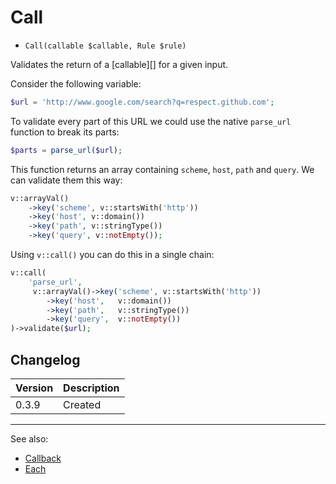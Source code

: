 # Call

- `Call(callable $callable, Rule $rule)`

Validates the return of a [callable][] for a given input.

Consider the following variable:

```php
$url = 'http://www.google.com/search?q=respect.github.com';
```

To validate every part of this URL we could use the native `parse_url`
function to break its parts:

```php
$parts = parse_url($url);
```

This function returns an array containing `scheme`, `host`, `path` and `query`.
We can validate them this way:

```php
v::arrayVal()
    ->key('scheme', v::startsWith('http'))
    ->key('host', v::domain())
    ->key('path', v::stringType())
    ->key('query', v::notEmpty());
```

Using `v::call()` you can do this in a single chain:

```php
v::call(
    'parse_url',
     v::arrayVal()->key('scheme', v::startsWith('http'))
        ->key('host',   v::domain())
        ->key('path',   v::stringType())
        ->key('query',  v::notEmpty())
)->validate($url);
```

## Changelog

Version | Description
--------|-------------
  0.3.9 | Created

***
See also:

- [Callback](Callback.md)
- [Each](Each.md)
